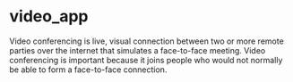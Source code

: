 # video_app
Video conferencing is live, visual connection between two or more remote parties over the internet that simulates a face-to-face meeting. Video conferencing is important because it joins people who would not normally be able to form a face-to-face connection.
